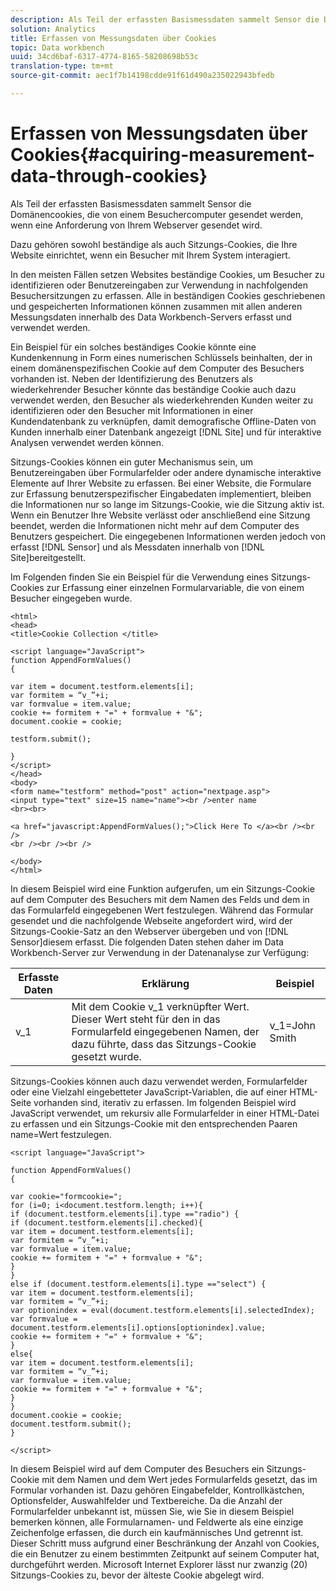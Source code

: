 ```yaml
---
description: Als Teil der erfassten Basismessdaten sammelt Sensor die Domänencookies, die von einem Besuchercomputer gesendet werden, wenn eine Anforderung von Ihrem Webserver gesendet wird.
solution: Analytics
title: Erfassen von Messungsdaten über Cookies
topic: Data workbench
uuid: 34cd6baf-6317-4774-8165-58208698b53c
translation-type: tm+mt
source-git-commit: aec1f7b14198cdde91f61d490a235022943bfedb

---
```



# Erfassen von Messungsdaten über Cookies{#acquiring-measurement-data-through-cookies}

Als Teil der erfassten Basismessdaten sammelt Sensor die Domänencookies, die von einem Besuchercomputer gesendet werden, wenn eine Anforderung von Ihrem Webserver gesendet wird.

Dazu gehören sowohl beständige als auch Sitzungs-Cookies, die Ihre Website einrichtet, wenn ein Besucher mit Ihrem System interagiert.

In den meisten Fällen setzen Websites beständige Cookies, um Besucher zu identifizieren oder Benutzereingaben zur Verwendung in nachfolgenden Besuchersitzungen zu erfassen. Alle in beständigen Cookies geschriebenen und gespeicherten Informationen können zusammen mit allen anderen Messungsdaten innerhalb des Data Workbench-Servers erfasst und verwendet werden.

Ein Beispiel für ein solches beständiges Cookie könnte eine Kundenkennung in Form eines numerischen Schlüssels beinhalten, der in einem domänenspezifischen Cookie auf dem Computer des Besuchers vorhanden ist. Neben der Identifizierung des Benutzers als wiederkehrender Besucher könnte das beständige Cookie auch dazu verwendet werden, den Besucher als wiederkehrenden Kunden weiter zu identifizieren oder den Besucher mit Informationen in einer Kundendatenbank zu verknüpfen, damit demografische Offline-Daten von Kunden innerhalb einer Datenbank angezeigt [!DNL Site] und für interaktive Analysen verwendet werden können.

Sitzungs-Cookies können ein guter Mechanismus sein, um Benutzereingaben über Formularfelder oder andere dynamische interaktive Elemente auf Ihrer Website zu erfassen. Bei einer Website, die Formulare zur Erfassung benutzerspezifischer Eingabedaten implementiert, bleiben die Informationen nur so lange im Sitzungs-Cookie, wie die Sitzung aktiv ist. Wenn ein Benutzer Ihre Website verlässt oder anschließend eine Sitzung beendet, werden die Informationen nicht mehr auf dem Computer des Benutzers gespeichert. Die eingegebenen Informationen werden jedoch von erfasst [!DNL Sensor] und als Messdaten innerhalb von [!DNL Site]bereitgestellt.

Im Folgenden finden Sie ein Beispiel für die Verwendung eines Sitzungs-Cookies zur Erfassung einer einzelnen Formularvariable, die von einem Besucher eingegeben wurde.

```
<html> 
<head> 
<title>Cookie Collection </title> 
 
<script language="JavaScript"> 
function AppendFormValues() 
{ 
 
var item = document.testform.elements[i]; 
var formitem = “v_”+i; 
var formvalue = item.value; 
cookie += formitem + "=" + formvalue + "&"; 
document.cookie = cookie; 
 
testform.submit(); 
 
} 
</script> 
</head> 
<body> 
<form name="testform" method="post" action="nextpage.asp"> 
<input type="text" size=15 name="name"><br />enter name 
<br><br> 
 
<a href="javascript:AppendFormValues();">Click Here To </a><br /><br /> 
<br /><br /><br /> 
 
</body> 
</html> 
```

In diesem Beispiel wird eine Funktion aufgerufen, um ein Sitzungs-Cookie auf dem Computer des Besuchers mit dem Namen des Felds und dem in das Formularfeld eingegebenen Wert festzulegen. Während das Formular gesendet und die nachfolgende Webseite angefordert wird, wird der Sitzungs-Cookie-Satz an den Webserver übergeben und von [!DNL Sensor]diesem erfasst. Die folgenden Daten stehen daher im Data Workbench-Server zur Verwendung in der Datenanalyse zur Verfügung:

| Erfasste Daten | Erklärung | Beispiel |
|---|---|---|
| v_1 | Mit dem Cookie v_1 verknüpfter Wert. Dieser Wert steht für den in das Formularfeld eingegebenen Namen, der dazu führte, dass das Sitzungs-Cookie gesetzt wurde. | v_1=John Smith |

Sitzungs-Cookies können auch dazu verwendet werden, Formularfelder oder eine Vielzahl eingebetteter JavaScript-Variablen, die auf einer HTML-Seite vorhanden sind, iterativ zu erfassen. Im folgenden Beispiel wird JavaScript verwendet, um rekursiv alle Formularfelder in einer HTML-Datei zu erfassen und ein Sitzungs-Cookie mit den entsprechenden Paaren name=Wert festzulegen.

```
<script language="JavaScript"> 
 
function AppendFormValues() 
{ 
 
var cookie="formcookie="; 
for (i=0; i<document.testform.length; i++){ 
if (document.testform.elements[i].type =="radio") {            
if (document.testform.elements[i].checked){ 
var item = document.testform.elements[i]; 
var formitem = “v_”+i; 
var formvalue = item.value; 
cookie += formitem + "=" + formvalue + "&"; 
} 
} 
else if (document.testform.elements[i].type =="select") { 
var item = document.testform.elements[i]; 
var formitem = “v_”+i; 
var optionindex = eval(document.testform.elements[i].selectedIndex); 
var formvalue = document.testform.elements[i].options[optionindex].value;             
cookie += formitem + "=" + formvalue + "&"; 
} 
else{ 
var item = document.testform.elements[i]; 
var formitem = “v_”+i; 
var formvalue = item.value; 
cookie += formitem + "=" + formvalue + "&"; 
} 
} 
document.cookie = cookie; 
document.testform.submit(); 
} 
 
</script>
```

In diesem Beispiel wird auf dem Computer des Besuchers ein Sitzungs-Cookie mit dem Namen und dem Wert jedes Formularfelds gesetzt, das im Formular vorhanden ist. Dazu gehören Eingabefelder, Kontrollkästchen, Optionsfelder, Auswahlfelder und Textbereiche. Da die Anzahl der Formularfelder unbekannt ist, müssen Sie, wie Sie in diesem Beispiel bemerken können, alle Formularnamen- und Feldwerte als eine einzige Zeichenfolge erfassen, die durch ein kaufmännisches Und getrennt ist. Dieser Schritt muss aufgrund einer Beschränkung der Anzahl von Cookies, die ein Benutzer zu einem bestimmten Zeitpunkt auf seinem Computer hat, durchgeführt werden. Microsoft Internet Explorer lässt nur zwanzig (20) Sitzungs-Cookies zu, bevor der älteste Cookie abgelegt wird.
